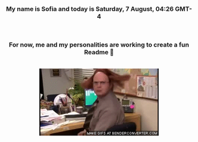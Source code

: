 


<div align="center">
<h3 >My name is Sofia and today is Saturday, 7 August, 04:26 GMT-4</h3><br>
<h3 >For now, me and my personalities are working to create a fun Readme 👋
</h3><br>
<img src='img/dwight.gif' alt='working...'/>
</div>
